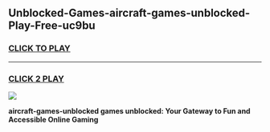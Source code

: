 
## Unblocked-Games-aircraft-games-unblocked-Play-Free-uc9bu
<h3>
<a href="https://premium76.site?title=aircraft-games-unblocked&ref=09A">CLICK TO PLAY</a></h3>
<hr>

<h3>
<a href="https://premium76.site?title=aircraft-games-unblocked&ref=09A">CLICK 2 PLAY</a>
  
</h3>

<a href="https://premium76.site?title=aircraft-games-unblocked&ref=09A"><img src="https://clearcache.store/games.png"></a>


**aircraft-games-unblocked games unblocked: Your Gateway to Fun and Accessible Online Gaming**
